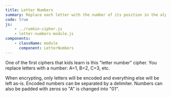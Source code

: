 ```yaml
---
title: Letter Numbers
summary: Replace each letter with the number of its position in the alphabet.  A simple replacment method that is usually the first one taught to children and is still an effective way to obscure your message.
code: true
js:
    - ../rumkin-cipher.js
    - letter-numbers-module.js
components:
    - className: module
      component: LetterNumbers
---
```


One of the first ciphers that kids learn is this "letter number" cipher.  You replace letters with a number: A=1, B=2, C=3, etc.

When encrypting, only letters will be encoded and everything else will be left as-is. Encoded numbers can be separated by a delimiter. Numbers can also be padded with zeros so "A" is changed into "01".

<div class="module"></div>
